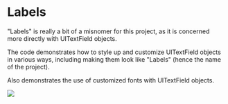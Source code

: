Labels
====== 

"Labels" is really a bit of a misnomer for this project, as it is concerned more directly with UITextField objects.

The code demonstrates how to style up and customize UITextField objects in various ways, including making them look like "Labels" (hence the name of the project).

Also demonstrates the use of customized fonts with UITextField objects.

[![](http://farm6.static.flickr.com/5108/5735156120_43f5f33bc4.jpg)](http://farm6.static.flickr.com/5108/5735156120_43f5f33bc4.jpg)